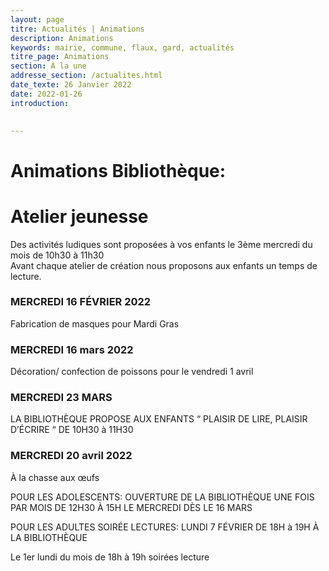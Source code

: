 ```yaml
---
layout: page
titre: Actualités | Animations
description: Animations
keywords: mairie, commune, flaux, gard, actualités
titre_page: Animations
section: À la une
addresse_section: /actualites.html
date_texte: 26 Janvier 2022
date: 2022-01-26
introduction: 

  
---
```

# Animations Bibliothèque:

# Atelier jeunesse <br>
Des activités ludiques sont proposées à vos enfants le 3ème mercredi du mois de 10h30 à 11h30<br>
Avant chaque atelier de création nous proposons aux enfants un temps de lecture.<br>

### MERCREDI 16 FÉVRIER 2022<br>
Fabrication de masques pour Mardi Gras<br>

### MERCREDI 16 mars 2022<br>
Décoration/ confection de poissons pour le vendredi 1 avril<br>

### MERCREDI 23 MARS<br> 
LA BIBLIOTHÈQUE PROPOSE AUX ENFANTS “ PLAISIR DE LIRE, PLAISIR D’ÉCRIRE “ DE 10H30 à 11H30<br>


### MERCREDI 20 avril 2022<br>
À la chasse aux œufs<br>

POUR LES ADOLESCENTS: OUVERTURE DE LA BIBLIOTHÈQUE UNE FOIS PAR MOIS DE 12H30 À 15H LE MERCREDI DÈS LE 16 MARS<br>

POUR LES ADULTES SOIRÉE LECTURES: LUNDI 7 FÉVRIER DE 18H à 19H À LA BIBLIOTHÈQUE<br>

Le 1er lundi du mois de 18h à 19h soirées lecture<br>


